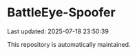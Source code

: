 # BattleEye-Spoofer

Last updated: 2025-07-18 23:50:39

This repository is automatically maintained.
